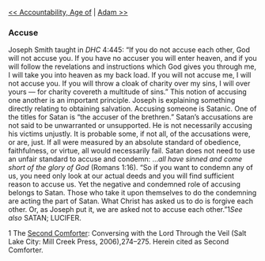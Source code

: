 [<< Accountability, Age of](Accountability,%20Age%20of.md)  |  [Adam >>](Adam.md)

### Accuse
Joseph Smith taught in *DHC* 4:445: “If you do not accuse each other, God will not accuse you. If you have no accuser you will enter heaven, and if you will follow the revelations and instructions which God gives you through me, I will take you into heaven as my back load. If you will not accuse me, I will not accuse you. If you will throw a cloak of charity over my sins, I will over yours — for charity covereth a multitude of sins.” This notion of accusing one another is an important principle. Joseph is explaining something directly relating to obtaining salvation. Accusing someone is Satanic. One of the titles for Satan is “the accuser of the brethren.” Satan’s accusations are not said to be unwarranted or unsupported. He is not necessarily accusing his victims unjustly. It is probable some, if not all, of the accusations were, or are, just. If all were measured by an absolute standard of obedience, faithfulness, or virtue, all would necessarily fail. Satan does not need to use an unfair standard to accuse and condemn: …*all have sinned and come short of the glory of God* (Romans 1:16). “So if you want to condemn any of us, you need only look at our actual deeds and you will find sufficient reason to accuse us. Yet the negative and condemned role of accusing belongs to Satan. Those who take it upon themselves to do the condemning are acting the part of Satan. What Christ has asked us to do is forgive each other. Or, as Joseph put it, we are asked not to accuse each other.”1*See also* SATAN; LUCIFER.



1 The [Second Comforter](#): Conversing with the Lord Through the Veil (Salt Lake City: Mill Creek Press, 2006),274–275. Herein cited as Second Comforter.